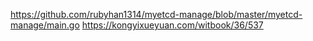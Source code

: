 

https://github.com/rubyhan1314/myetcd-manage/blob/master/myetcd-manage/main.go
https://kongyixueyuan.com/witbook/36/537
